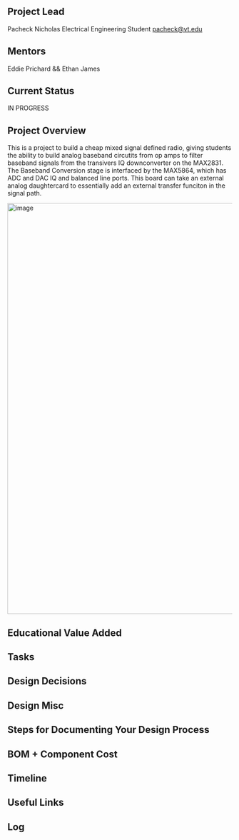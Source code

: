 ## Project Lead
Pacheck Nicholas
Electrical Engineering Student
pacheck@vt.edu

## Mentors
Eddie Prichard && Ethan James
## Current Status
IN PROGRESS

## Project Overview

This is a project to build a cheap mixed signal defined radio, giving students the ability to build analog baseband circutits from op amps to filter baseband signals from the transivers IQ downconverter on the MAX2831. The Baseband Conversion stage is interfaced by the MAX5864, which has ADC and DAC IQ and balanced line ports. This board can take an external analog daughtercard to essentially add an external transfer funciton in the signal path.

<img width="921" alt="image" src="https://github.com/user-attachments/assets/53ce6347-f8b1-4548-a9d7-7a260f62b883">


## Educational Value Added


## Tasks

<!-- Your Text Here. You may work with your mentor on this later when they are assigned -->

## Design Decisions

<!-- Your Text Here. You may work with your mentor on this later when they are assigned -->

## Design Misc

<!-- Your Text Here. You may work with your mentor on this later when they are assigned -->

## Steps for Documenting Your Design Process

<!-- Your Text Here. You may work with your mentor on this later when they are assigned -->

## BOM + Component Cost

<!-- Your Text Here. You may work with your mentor on this later when they are assigned -->

## Timeline

<!-- Your Text Here. You may work with your mentor on this later when they are assigned -->

## Useful Links

<!-- Your Text Here. You may work with your mentor on this later when they are assigned -->

## Log

<!-- Your Text Here. You may work with your mentor on this later when they are assigned -->
